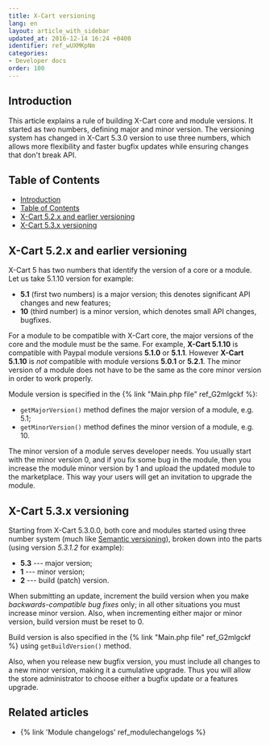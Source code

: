 ```yaml
---
title: X-Cart versioning
lang: en
layout: article_with_sidebar
updated_at: 2016-12-14 16:24 +0400
identifier: ref_wUXMKpNm
categories:
- Developer docs
order: 100
---
```


## Introduction

This article explains a rule of building X-Cart core and module versions. It started as two numbers, defining major and minor version. The versioning system has changed in X-Cart 5.3.0 version to use three numbers, which allows more flexibility and faster bugfix updates while ensuring changes that don't break API.

## Table of Contents

*   [Introduction](#introduction)
*   [Table of Contents](#table-of-contents)
*   [X-Cart 5.2.x and earlier versioning](#x-cart-52x-and-earlier-versioning)
*   [X-Cart 5.3.x versioning](#x-cart-53x-versioning)

## X-Cart 5.2.x and earlier versioning

X-Cart 5 has two numbers that identify the version of a core or a module. Let us take 5.1.10 version for example:

*   **5.1** (first two numbers) is a major version; this denotes significant API changes and new features;
*   **10**  (third number) is a minor version, which denotes small API changes, bugfixes.

For a module to be compatible with X-Cart core, the major versions of the core and the module must be the same. For example, **X-Cart 5.1.10** is compatible with Paypal module versions **5.1.0** or **5.1.1**. However **X-Cart** **5.1.10** is _not_ compatible with module versions **5.0.1** or **5.2.1**. The minor version of a module does not have to be the same as the core minor version in order to work properly.

Module version is specified in the {% link "Main.php file" ref_G2mlgckf %}:

*   `getMajorVersion()` method defines the major version of a module, e.g. 5.1;
*   `getMinorVersion()` method defines the minor version of a module, e.g. 10.

The minor version of a module serves developer needs. You usually start with the minor version 0, and if you fix some bug in the module, then you increase the module minor version by 1 and upload the updated module to the marketplace. This way your users will get an invitation to upgrade the module.

## X-Cart 5.3.x versioning

Starting from X-Cart 5.3.0.0, both core and modules started using three number system (much like [Semantic versioning](http://semver.org/)), broken down into the parts (using version _5.3.1.2_ for example):

*   **5.3** --- major version;
*   **1** --- minor version;
*   **2** --- build (patch) version.

When submitting an update, increment the build version when you make _backwards-compatible bug fixes_ only; in all other situations you must increase minor version. Also, when incrementing either major or minor version, build version must be reset to 0.

Build version is also specified in the {% link "Main.php file" ref_G2mlgckf %} using `getBuildVersion()` method.

Also, when you release new bugfix version, you must include all changes to a new minor version, making it a cumulative upgrade. Thus you will allow the store administrator to choose either a bugfix update or a features upgrade.

## Related articles

*   {% link 'Module changelogs' ref_modulechangelogs %}
